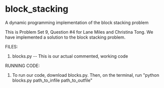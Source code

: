 # block_stacking
A dynamic programming implementation of the block stacking problem

This is Problem Set 9, Question #4 for Lane Miles and Christina Tong. We have implemented a solution to the block stacking problem.

FILES:

1. blocks.py -- This is our actual commented, working code

RUNNING CODE:

1. To run our code, download blocks.py. Then, on the terminal, run "python blocks.py path_to_infile path_to_outfile"
